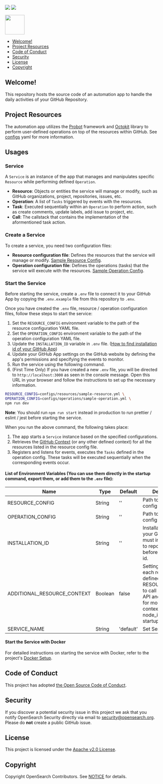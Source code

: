 [![](https://img.shields.io/codecov/c/gh/opensearch-project/automation-app)](https://app.codecov.io/gh/opensearch-project/automation-app)
![](https://img.shields.io/github/package-json/v/opensearch-project/automation-app?filename=package.json)

<img src="https://opensearch.org/assets/img/opensearch-logo-themed.svg" height="64px">

- [Welcome!](#welcome)
- [Project Resources](#project-resources)
- [Code of Conduct](#code-of-conduct)
- [Security](#security)
- [License](#license)
- [Copyright](#copyright)

## Welcome!

This repository hosts the source code of an automation app to handle the daily activities of your GitHub Repository.

## Project Resources

The automation app utilizes the [Probot](https://probot.github.io/) framework and [Octokit](https://docs.github.com/en/rest/using-the-rest-api/libraries-for-the-rest-api?apiVersion=2022-11-28) library to perform user-defined operations on top of the resources within GitHub. See [configs](configs) yaml for more information.

## Usages

### Service

A `Service` is an instance of the app that manages and manipulates specific `Resource` while performing defined `Operation`.

- **Resource**: Objects or entities the service will manage or modify, such as GitHub organizations, project, repositories, issues, etc.
- **Operation**: A list of `Tasks` triggered by events with the resources.
- **Task**: Executed sequentially within an `Operation` to perform action, such as create comments, update labels, add issue to project, etc.
- **Call**: The callstack that contains the implementation of the aformentioned task action.

### Create a Service

To create a service, you need two configuration files:

- **Resource configuration file**: Defines the resources that the service will manage or modify. [Sample Resource Config](configs/resources/sample-resource.yml).
- **Operation configuration file**: Defines the operations (tasks) that the service will execute with the resources. [Sample Operation Config](configs/operations/sample-operation.yml).

### Start the Service

Before starting the service, create a `.env` file to connect it to your GitHub App by copying the `.env.example` file from this repository to `.env`.

Once you have created the `.env` file, resource / operation configuration files, follow these steps to start the service:

1. Set the `RESOURCE_CONFIG` environment variable to the path of the resource configuration YAML file.
1. Set the `OPERATION_CONFIG` environment variable to the path of the operation configuration YAML file.
1. Update the `INSTALLATION_ID` variable in `.env` file. ([How to find installation id of your GitHub App](https://docs.github.com/en/apps/creating-github-apps/authenticating-with-a-github-app/authenticating-as-a-github-app-installation#using-octokitjs-to-authenticate-with-an-installation-id))
1. Update your GitHub App settings on the GitHub website by defining the app's permissions and specifying the events to monitor.
1. Run the service using the following command.
1. (First Time Only) If you have created a new `.env` file, you will be directed to `http://localhost:3000` as seen in the console message. Open this URL in your browser and follow the instructions to set up the necessary information.

```bash
RESOURCE_CONFIG=configs/resources/sample-resource.yml \
OPERATION_CONFIG=configs/operations/sample-operation.yml \
npm run dev
```

**Note**: You should run `npm run start` instead in production to run prettier / eslint / jest before starting the service.

When you run the above command, the following takes place:

1. The app starts a `Service` instance based on the specified configurations.
1. Retrieves the [GitHub Context](https://probot.github.io/api/latest/classes/context.Context.html) (or any other defined context) for all the resources listed in the resource config file.
1. Registers and listens for events, executes the `Tasks` defined in the operation config. These tasks will be executed sequentially when the corresponding events occur.

#### List of Environment Variables (You can use them directly in the startup command, export them, or add them to the `.env` file):
| Name                        | Type    | Default   | Description                                                                                                                                                        | Example                                   |
|-----------------------------|---------|-----------|--------------------------------------------------------------------------------------------------------------------------------------------------------------------|-------------------------------------------|
| RESOURCE_CONFIG             | String  | ''        | Path to resource config yaml file.                                                                                                                                 | 'configs/resources/sample-resource.yml'   |
| OPERATION_CONFIG            | String  | ''        | Path to operation config yaml file.                                                                                                                                | 'configs/operations/sample-operation.yml' |
| INSTALLATION_ID             | String  | ''        | Installation Id of your GitHub App, must install the App to repositories before retrieving the id.                                                                 | '1234567890'                              |
| ADDITIONAL_RESOURCE_CONTEXT | Boolean | false     | Setting true will let each resource defined in RESOURCE_CONFIG to call GitHub Rest API and GraphQL for more detailed context (ex: node_id). Increase startup time. | true / false                              |
| SERVICE_NAME                | String  | 'default' | Set Service Name                                                                                                                                                   | 'My Service'                              |'

#### Start the Service with Docker

For detailed instructions on starting the service with Docker, refer to the project's [Docker Setup](./docker/README.md).

## Code of Conduct

This project has adopted [the Open Source Code of Conduct](CODE_OF_CONDUCT.md).

## Security

If you discover a potential security issue in this project we ask that you notify OpenSearch Security directly via email to security@opensearch.org. Please do **not** create a public GitHub issue.

## License

This project is licensed under the [Apache v2.0 License](LICENSE).

## Copyright

Copyright OpenSearch Contributors. See [NOTICE](NOTICE) for details.
